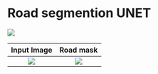 <h1> Road segmention UNET </h1>

<img src="https://img.shields.io/badge/PyTorch-EE4C2C?style=for-the-badge&logo=pytorch&logoColor=whit}"/>

Input Image             |  Road mask
:-------------------------:|:-------------------------:
![](https://i.imgur.com/H8Jjrde.jpeg)  |  ![](https://imgur.com/8KoWbce.jpeg)
